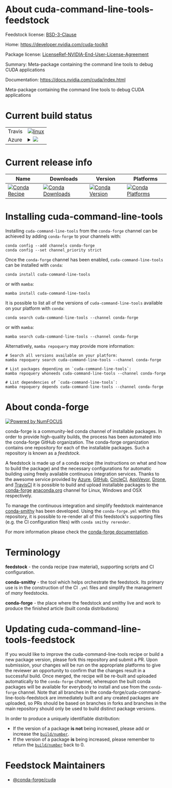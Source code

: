About cuda-command-line-tools-feedstock
=======================================

Feedstock license: [BSD-3-Clause](https://github.com/conda-forge/cuda-command-line-tools-feedstock/blob/main/LICENSE.txt)

Home: https://developer.nvidia.com/cuda-toolkit

Package license: [LicenseRef-NVIDIA-End-User-License-Agreement](https://docs.nvidia.com/cuda/eula/index.html)

Summary: Meta-package containing the command line tools to debug CUDA applications

Documentation: https://docs.nvidia.com/cuda/index.html

Meta-package containing the command line tools to debug CUDA applications


Current build status
====================


<table><tr>
    <td>Travis</td>
    <td>
      <a href="https://app.travis-ci.com/conda-forge/cuda-command-line-tools-feedstock">
        <img alt="linux" src="https://img.shields.io/travis/com/conda-forge/cuda-command-line-tools-feedstock/main.svg?label=Linux">
      </a>
    </td>
  </tr>
    
  <tr>
    <td>Azure</td>
    <td>
      <details>
        <summary>
          <a href="https://dev.azure.com/conda-forge/feedstock-builds/_build/latest?definitionId=20478&branchName=main">
            <img src="https://dev.azure.com/conda-forge/feedstock-builds/_apis/build/status/cuda-command-line-tools-feedstock?branchName=main">
          </a>
        </summary>
        <table>
          <thead><tr><th>Variant</th><th>Status</th></tr></thead>
          <tbody><tr>
              <td>linux_64</td>
              <td>
                <a href="https://dev.azure.com/conda-forge/feedstock-builds/_build/latest?definitionId=20478&branchName=main">
                  <img src="https://dev.azure.com/conda-forge/feedstock-builds/_apis/build/status/cuda-command-line-tools-feedstock?branchName=main&jobName=linux&configuration=linux%20linux_64_" alt="variant">
                </a>
              </td>
            </tr><tr>
              <td>linux_aarch64</td>
              <td>
                <a href="https://dev.azure.com/conda-forge/feedstock-builds/_build/latest?definitionId=20478&branchName=main">
                  <img src="https://dev.azure.com/conda-forge/feedstock-builds/_apis/build/status/cuda-command-line-tools-feedstock?branchName=main&jobName=linux&configuration=linux%20linux_aarch64_" alt="variant">
                </a>
              </td>
            </tr><tr>
              <td>linux_ppc64le</td>
              <td>
                <a href="https://dev.azure.com/conda-forge/feedstock-builds/_build/latest?definitionId=20478&branchName=main">
                  <img src="https://dev.azure.com/conda-forge/feedstock-builds/_apis/build/status/cuda-command-line-tools-feedstock?branchName=main&jobName=linux&configuration=linux%20linux_ppc64le_" alt="variant">
                </a>
              </td>
            </tr><tr>
              <td>win_64</td>
              <td>
                <a href="https://dev.azure.com/conda-forge/feedstock-builds/_build/latest?definitionId=20478&branchName=main">
                  <img src="https://dev.azure.com/conda-forge/feedstock-builds/_apis/build/status/cuda-command-line-tools-feedstock?branchName=main&jobName=win&configuration=win%20win_64_" alt="variant">
                </a>
              </td>
            </tr>
          </tbody>
        </table>
      </details>
    </td>
  </tr>
</table>

Current release info
====================

| Name | Downloads | Version | Platforms |
| --- | --- | --- | --- |
| [![Conda Recipe](https://img.shields.io/badge/recipe-cuda--command--line--tools-green.svg)](https://anaconda.org/conda-forge/cuda-command-line-tools) | [![Conda Downloads](https://img.shields.io/conda/dn/conda-forge/cuda-command-line-tools.svg)](https://anaconda.org/conda-forge/cuda-command-line-tools) | [![Conda Version](https://img.shields.io/conda/vn/conda-forge/cuda-command-line-tools.svg)](https://anaconda.org/conda-forge/cuda-command-line-tools) | [![Conda Platforms](https://img.shields.io/conda/pn/conda-forge/cuda-command-line-tools.svg)](https://anaconda.org/conda-forge/cuda-command-line-tools) |

Installing cuda-command-line-tools
==================================

Installing `cuda-command-line-tools` from the `conda-forge` channel can be achieved by adding `conda-forge` to your channels with:

```
conda config --add channels conda-forge
conda config --set channel_priority strict
```

Once the `conda-forge` channel has been enabled, `cuda-command-line-tools` can be installed with `conda`:

```
conda install cuda-command-line-tools
```

or with `mamba`:

```
mamba install cuda-command-line-tools
```

It is possible to list all of the versions of `cuda-command-line-tools` available on your platform with `conda`:

```
conda search cuda-command-line-tools --channel conda-forge
```

or with `mamba`:

```
mamba search cuda-command-line-tools --channel conda-forge
```

Alternatively, `mamba repoquery` may provide more information:

```
# Search all versions available on your platform:
mamba repoquery search cuda-command-line-tools --channel conda-forge

# List packages depending on `cuda-command-line-tools`:
mamba repoquery whoneeds cuda-command-line-tools --channel conda-forge

# List dependencies of `cuda-command-line-tools`:
mamba repoquery depends cuda-command-line-tools --channel conda-forge
```


About conda-forge
=================

[![Powered by
NumFOCUS](https://img.shields.io/badge/powered%20by-NumFOCUS-orange.svg?style=flat&colorA=E1523D&colorB=007D8A)](https://numfocus.org)

conda-forge is a community-led conda channel of installable packages.
In order to provide high-quality builds, the process has been automated into the
conda-forge GitHub organization. The conda-forge organization contains one repository
for each of the installable packages. Such a repository is known as a *feedstock*.

A feedstock is made up of a conda recipe (the instructions on what and how to build
the package) and the necessary configurations for automatic building using freely
available continuous integration services. Thanks to the awesome service provided by
[Azure](https://azure.microsoft.com/en-us/services/devops/), [GitHub](https://github.com/),
[CircleCI](https://circleci.com/), [AppVeyor](https://www.appveyor.com/),
[Drone](https://cloud.drone.io/welcome), and [TravisCI](https://travis-ci.com/)
it is possible to build and upload installable packages to the
[conda-forge](https://anaconda.org/conda-forge) [anaconda.org](https://anaconda.org/)
channel for Linux, Windows and OSX respectively.

To manage the continuous integration and simplify feedstock maintenance
[conda-smithy](https://github.com/conda-forge/conda-smithy) has been developed.
Using the ``conda-forge.yml`` within this repository, it is possible to re-render all of
this feedstock's supporting files (e.g. the CI configuration files) with ``conda smithy rerender``.

For more information please check the [conda-forge documentation](https://conda-forge.org/docs/).

Terminology
===========

**feedstock** - the conda recipe (raw material), supporting scripts and CI configuration.

**conda-smithy** - the tool which helps orchestrate the feedstock.
                   Its primary use is in the construction of the CI ``.yml`` files
                   and simplify the management of *many* feedstocks.

**conda-forge** - the place where the feedstock and smithy live and work to
                  produce the finished article (built conda distributions)


Updating cuda-command-line-tools-feedstock
==========================================

If you would like to improve the cuda-command-line-tools recipe or build a new
package version, please fork this repository and submit a PR. Upon submission,
your changes will be run on the appropriate platforms to give the reviewer an
opportunity to confirm that the changes result in a successful build. Once
merged, the recipe will be re-built and uploaded automatically to the
`conda-forge` channel, whereupon the built conda packages will be available for
everybody to install and use from the `conda-forge` channel.
Note that all branches in the conda-forge/cuda-command-line-tools-feedstock are
immediately built and any created packages are uploaded, so PRs should be based
on branches in forks and branches in the main repository should only be used to
build distinct package versions.

In order to produce a uniquely identifiable distribution:
 * If the version of a package **is not** being increased, please add or increase
   the [``build/number``](https://docs.conda.io/projects/conda-build/en/latest/resources/define-metadata.html#build-number-and-string).
 * If the version of a package **is** being increased, please remember to return
   the [``build/number``](https://docs.conda.io/projects/conda-build/en/latest/resources/define-metadata.html#build-number-and-string)
   back to 0.

Feedstock Maintainers
=====================

* [@conda-forge/cuda](https://github.com/conda-forge/cuda/)

